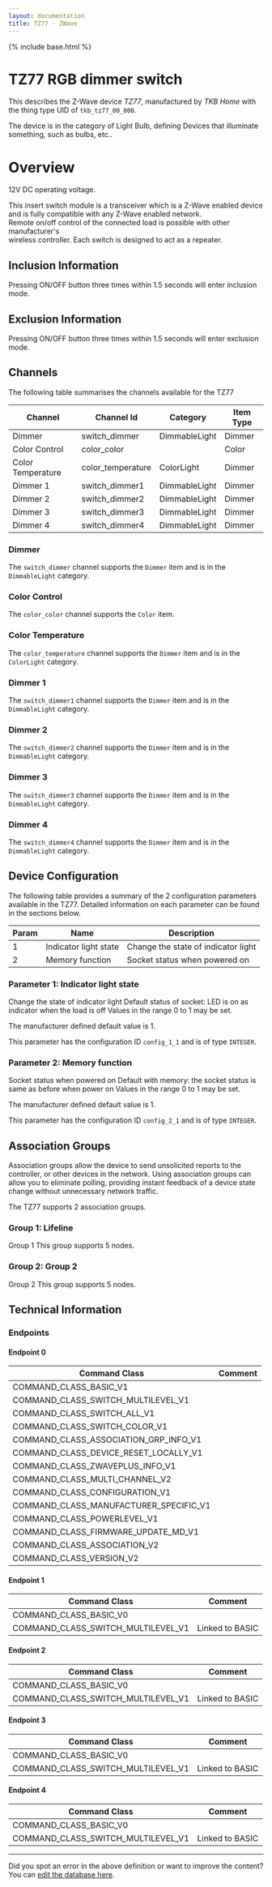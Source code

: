 ```yaml
---
layout: documentation
title: TZ77 - ZWave
---
```


{% include base.html %}

# TZ77 RGB dimmer switch
This describes the Z-Wave device *TZ77*, manufactured by *TKB Home* with the thing type UID of ```tkb_tz77_00_000```.

The device is in the category of Light Bulb, defining Devices that illuminate something, such as bulbs, etc..

# Overview
12V DC operating voltage.

This insert switch module is a transceiver which is a Z-Wave enabled device  
and is fully compatible with any Z-Wave enabled network.   
Remote on/off control of the connected load is possible with other manufacturer's  
wireless controller. Each switch is designed to act as a repeater.

## Inclusion Information
Pressing ON/OFF button three times within 1.5 seconds will enter inclusion mode.

## Exclusion Information
Pressing ON/OFF button three times within 1.5 seconds will enter exclusion mode.

## Channels
The following table summarises the channels available for the TZ77

| Channel | Channel Id | Category | Item Type |
|---------|------------|----------|-----------|
| Dimmer | switch_dimmer | DimmableLight | Dimmer | 
| Color Control | color_color |  | Color | 
| Color Temperature | color_temperature | ColorLight | Dimmer | 
| Dimmer 1 | switch_dimmer1 | DimmableLight | Dimmer | 
| Dimmer 2 | switch_dimmer2 | DimmableLight | Dimmer | 
| Dimmer 3 | switch_dimmer3 | DimmableLight | Dimmer | 
| Dimmer 4 | switch_dimmer4 | DimmableLight | Dimmer | 

### Dimmer
The ```switch_dimmer``` channel supports the ```Dimmer``` item and is in the ```DimmableLight``` category.

### Color Control
The ```color_color``` channel supports the ```Color``` item.

### Color Temperature
The ```color_temperature``` channel supports the ```Dimmer``` item and is in the ```ColorLight``` category.

### Dimmer 1
The ```switch_dimmer1``` channel supports the ```Dimmer``` item and is in the ```DimmableLight``` category.

### Dimmer 2
The ```switch_dimmer2``` channel supports the ```Dimmer``` item and is in the ```DimmableLight``` category.

### Dimmer 3
The ```switch_dimmer3``` channel supports the ```Dimmer``` item and is in the ```DimmableLight``` category.

### Dimmer 4
The ```switch_dimmer4``` channel supports the ```Dimmer``` item and is in the ```DimmableLight``` category.



## Device Configuration
The following table provides a summary of the 2 configuration parameters available in the TZ77.
Detailed information on each parameter can be found in the sections below.

| Param | Name  | Description |
|-------|-------|-------------|
| 1 | Indicator light state | Change the state of indicator light |
| 2 | Memory function | Socket status when powered on |

### Parameter 1: Indicator light state
Change the state of indicator light
Default status of socket: LED is on as indicator when the load is off
Values in the range 0 to 1 may be set.

The manufacturer defined default value is 1.

This parameter has the configuration ID ```config_1_1``` and is of type ```INTEGER```.


### Parameter 2: Memory function
Socket status when powered on
Default with memory: the socket status is same as before when power on
Values in the range 0 to 1 may be set.

The manufacturer defined default value is 1.

This parameter has the configuration ID ```config_2_1``` and is of type ```INTEGER```.


## Association Groups
Association groups allow the device to send unsolicited reports to the controller, or other devices in the network. Using association groups can allow you to eliminate polling, providing instant feedback of a device state change without unnecessary network traffic.

The TZ77 supports 2 association groups.

### Group 1: Lifeline
Group 1
This group supports 5 nodes.

### Group 2: Group 2
Group 2
This group supports 5 nodes.

## Technical Information

### Endpoints

#### Endpoint 0

| Command Class | Comment |
|---------------|---------|
| COMMAND_CLASS_BASIC_V1| |
| COMMAND_CLASS_SWITCH_MULTILEVEL_V1| |
| COMMAND_CLASS_SWITCH_ALL_V1| |
| COMMAND_CLASS_SWITCH_COLOR_V1| |
| COMMAND_CLASS_ASSOCIATION_GRP_INFO_V1| |
| COMMAND_CLASS_DEVICE_RESET_LOCALLY_V1| |
| COMMAND_CLASS_ZWAVEPLUS_INFO_V1| |
| COMMAND_CLASS_MULTI_CHANNEL_V2| |
| COMMAND_CLASS_CONFIGURATION_V1| |
| COMMAND_CLASS_MANUFACTURER_SPECIFIC_V1| |
| COMMAND_CLASS_POWERLEVEL_V1| |
| COMMAND_CLASS_FIRMWARE_UPDATE_MD_V1| |
| COMMAND_CLASS_ASSOCIATION_V2| |
| COMMAND_CLASS_VERSION_V2| |
#### Endpoint 1

| Command Class | Comment |
|---------------|---------|
| COMMAND_CLASS_BASIC_V0| |
| COMMAND_CLASS_SWITCH_MULTILEVEL_V1| Linked to BASIC|
#### Endpoint 2

| Command Class | Comment |
|---------------|---------|
| COMMAND_CLASS_BASIC_V0| |
| COMMAND_CLASS_SWITCH_MULTILEVEL_V1| Linked to BASIC|
#### Endpoint 3

| Command Class | Comment |
|---------------|---------|
| COMMAND_CLASS_BASIC_V0| |
| COMMAND_CLASS_SWITCH_MULTILEVEL_V1| Linked to BASIC|
#### Endpoint 4

| Command Class | Comment |
|---------------|---------|
| COMMAND_CLASS_BASIC_V0| |
| COMMAND_CLASS_SWITCH_MULTILEVEL_V1| Linked to BASIC|

---

Did you spot an error in the above definition or want to improve the content?
You can [edit the database here](http://www.cd-jackson.com/index.php/zwave/zwave-device-database/zwave-device-list/devicesummary/842).
